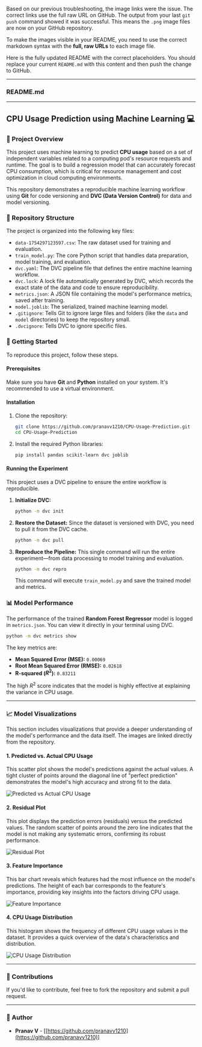 Based on our previous troubleshooting, the image links were the issue. The correct links use the full raw URL on GitHub. The output from your last `git push` command showed it was successful. This means the `.png` image files are now on your GitHub repository.

To make the images visible in your README, you need to use the correct markdown syntax with the **full, raw URLs** to each image file.

Here is the fully updated README with the correct placeholders. You should replace your current `README.md` with this content and then push the change to GitHub.

-----

### README.md

-----

## CPU Usage Prediction using Machine Learning 💻

### 📝 Project Overview

This project uses machine learning to predict **CPU usage** based on a set of independent variables related to a computing pod's resource requests and runtime. The goal is to build a regression model that can accurately forecast CPU consumption, which is critical for resource management and cost optimization in cloud computing environments.

This repository demonstrates a reproducible machine learning workflow using **Git** for code versioning and **DVC (Data Version Control)** for data and model versioning.

### 📁 Repository Structure

The project is organized into the following key files:

  * `data-1754297123597.csv`: The raw dataset used for training and evaluation.
  * `train_model.py`: The core Python script that handles data preparation, model training, and evaluation.
  * `dvc.yaml`: The DVC pipeline file that defines the entire machine learning workflow.
  * `dvc.lock`: A lock file automatically generated by DVC, which records the exact state of the data and code to ensure reproducibility.
  * `metrics.json`: A JSON file containing the model's performance metrics, saved after training.
  * `model.joblib`: The serialized, trained machine learning model.
  * `.gitignore`: Tells Git to ignore large files and folders (like the `data` and `model` directories) to keep the repository small.
  * `.dvcignore`: Tells DVC to ignore specific files.

### 🚀 Getting Started

To reproduce this project, follow these steps.

#### **Prerequisites**

Make sure you have **Git** and **Python** installed on your system. It's recommended to use a virtual environment.

#### **Installation**

1.  Clone the repository:
    ```bash
    git clone https://github.com/pranavv1210/CPU-Usage-Prediction.git
    cd CPU-Usage-Prediction
    ```
2.  Install the required Python libraries:
    ```bash
    pip install pandas scikit-learn dvc joblib
    ```

#### **Running the Experiment**

This project uses a DVC pipeline to ensure the entire workflow is reproducible.

1.  **Initialize DVC:**
    ```bash
    python -m dvc init
    ```
2.  **Restore the Dataset:** Since the dataset is versioned with DVC, you need to pull it from the DVC cache.
    ```bash
    python -m dvc pull
    ```
3.  **Reproduce the Pipeline:** This single command will run the entire experiment—from data processing to model training and evaluation.
    ```bash
    python -m dvc repro
    ```
    This command will execute `train_model.py` and save the trained model and metrics.

### 📊 Model Performance

The performance of the trained **Random Forest Regressor** model is logged in `metrics.json`. You can view it directly in your terminal using DVC.

```bash
python -m dvc metrics show
```

The key metrics are:

  * **Mean Squared Error (MSE):** `0.00069`
  * **Root Mean Squared Error (RMSE):** `0.02618`
  * **R-squared ($R^2$):** `0.83211`

The high $R^2$ score indicates that the model is highly effective at explaining the variance in CPU usage.

-----

### 📈 Model Visualizations

This section includes visualizations that provide a deeper understanding of the model's performance and the data itself. The images are linked directly from the repository.

#### 1\. Predicted vs. Actual CPU Usage

This scatter plot shows the model's predictions against the actual values. A tight cluster of points around the diagonal line of "perfect prediction" demonstrates the model's high accuracy and strong fit to the data.

![Predicted vs Actual CPU Usage](https://raw.githubusercontent.com/pranavv1210/CPU-Usage-Prediction/main/predicted_vs_actual.png)

#### 2\. Residual Plot

This plot displays the prediction errors (residuals) versus the predicted values. The random scatter of points around the zero line indicates that the model is not making any systematic errors, confirming its robust performance.

![Residual Plot](https://raw.githubusercontent.com/pranavv1210/CPU-Usage-Prediction/main/residual_plot.png)

#### 3\. Feature Importance

This bar chart reveals which features had the most influence on the model's predictions. The height of each bar corresponds to the feature's importance, providing key insights into the factors driving CPU usage.

![Feature Importance](https://raw.githubusercontent.com/pranavv1210/CPU-Usage-Prediction/main/feature_importance.png)

#### 4\. CPU Usage Distribution

This histogram shows the frequency of different CPU usage values in the dataset. It provides a quick overview of the data's characteristics and distribution.

![CPU Usage Distribution](https://raw.githubusercontent.com/pranavv1210/CPU-Usage-Prediction/main/cpu_usage_distribution.png)

-----

### 🤝 Contributions

If you'd like to contribute, feel free to fork the repository and submit a pull request.

-----

### 👤 Author

  * **Pranav V** - [[https://github.com/pranavv1210](https://github.com/pranavv1210)]